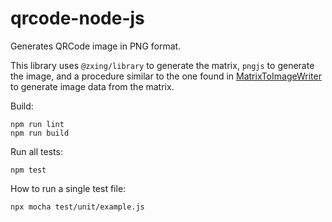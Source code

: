 qrcode-node-js
==============

Generates QRCode image in PNG format.

This library uses `@zxing/library` to generate the matrix, 
`pngjs` to generate the image, and
a procedure similar to the one found in
[MatrixToImageWriter](https://github.com/zxing/zxing/blob/master/javase/src/main/java/com/google/zxing/client/j2se/MatrixToImageWriter.java) to generate image data from the matrix.

Build:

```
npm run lint
npm run build
```

Run all tests:

```
npm test
```

How to run a single test file:

```
npx mocha test/unit/example.js
```
